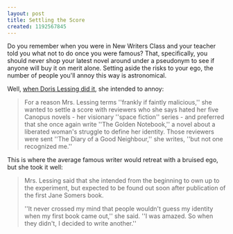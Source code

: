 ```yaml
---
layout: post
title: Settling the Score
created: 1192567845
---
```

Do you remember when you were in New Writers Class and your teacher told you what not to do once you were famous?  That, specifically, you should never shop your latest novel around under a pseudonym to see if anyone will buy it on merit alone.  Setting aside the risks to your ego, the number of people you'll annoy this way is astronomical.

Well, [when Doris Lessing did it](http://www.nytimes.com/books/99/01/10/specials/lessing-pen.html?_r=1&oref=login), she intended to annoy:

> For a reason Mrs. Lessing terms ''frankly if faintly malicious,'' she wanted to settle a score with reviewers who she says hated her five Canopus novels - her visionary ''space fiction'' series - and preferred that she once again write ''The Golden Notebook,'' a novel about a liberated woman's struggle to define her identity. Those reviewers were sent ''The Diary of a Good Neighbour,'' she writes, ''but not one recognized me.''<!--break-->

This is where the average famous writer would retreat with a bruised ego, but she took it well:

> Mrs. Lessing said that she intended from the beginning to own up to the experiment, but expected to be found out soon after publication of the first Jane Somers book.
>
> ''It never crossed my mind that people wouldn't guess my identity when my first book came out,'' she said. ''I was amazed. So when they didn't, I decided to write another.'' 
